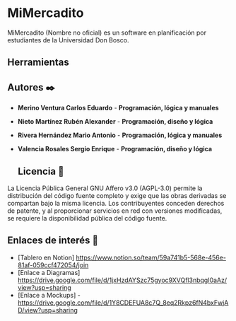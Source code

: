 # MiMercadito
MiMercadito (Nombre no oficial) es un software en planificación por estudiantes de la Universidad Don Bosco.

## Herramientas 

## Autores ✒️

* **Merino Ventura Carlos Eduardo** - **Programación, lógica y manuales**
* **Nieto Martínez Rubén Alexander** - **Programación, diseño y lógica**
* **Rivera Hernández Mario Antonio** - **Programación, lógica y manuales**
* **Valencia Rosales Sergio Enrique** - **Programación,  diseño y lógica**

  ## Licencia 📄

La Licencia Pública General GNU Affero v3.0 (AGPL-3.0) permite la distribución del código fuente completo y exige que las obras derivadas se compartan bajo la misma licencia. Los contribuyentes conceden derechos de patente, y al proporcionar servicios en red con versiones modificadas, se requiere la disponibilidad pública del código fuente.

## Enlaces de interés 👀

* [Tablero en Notion] https://www.notion.so/team/59a741b5-568e-456e-81af-059ccf472054/join
* [Enlace a Diagramas] https://drive.google.com/file/d/1jxHzdAYSzc75gyoc9XVQfl3nbqgI0aAz/view?usp=sharing
* [Enlace a Mockups] - https://drive.google.com/file/d/1Y8CDEFUA8c7Q_8eq2Rkpz6fN4bxFwjAD/view?usp=sharing
